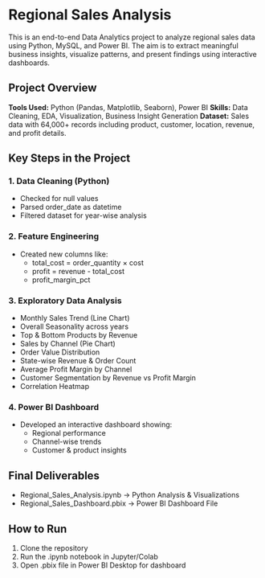 # Regional Sales Analysis

This is an end-to-end Data Analytics project to analyze regional sales data using Python, MySQL, and Power BI. The aim is to extract meaningful business insights, visualize patterns, and present findings using interactive dashboards.

## Project Overview

 **Tools Used:** Python (Pandas, Matplotlib, Seaborn), Power BI
 **Skills:** Data Cleaning, EDA, Visualization, Business Insight Generation
 **Dataset:** Sales data with 64,000+ records including product, customer, location, revenue, and profit details.

##  Key Steps in the Project

### 1. Data Cleaning (Python)
- Checked for null values
- Parsed order_date as datetime
- Filtered dataset for year-wise analysis

### 2. Feature Engineering
- Created new columns like:
  - total_cost = order_quantity × cost
  - profit = revenue - total_cost
  - profit_margin_pct

### 3. Exploratory Data Analysis
- Monthly Sales Trend (Line Chart)
- Overall Seasonality across years
- Top & Bottom Products by Revenue
- Sales by Channel (Pie Chart)
- Order Value Distribution
- State-wise Revenue & Order Count
- Average Profit Margin by Channel
- Customer Segmentation by Revenue vs Profit Margin
- Correlation Heatmap

### 4. Power BI Dashboard
- Developed an interactive dashboard showing:
  - Regional performance
  - Channel-wise trends
  - Customer & product insights

##  Final Deliverables

- Regional_Sales_Analysis.ipynb → Python Analysis & Visualizations
- Regional_Sales_Dashboard.pbix → Power BI Dashboard File

## How to Run

1. Clone the repository
2. Run the .ipynb notebook in Jupyter/Colab
3. Open .pbix file in Power BI Desktop for dashboard
 
